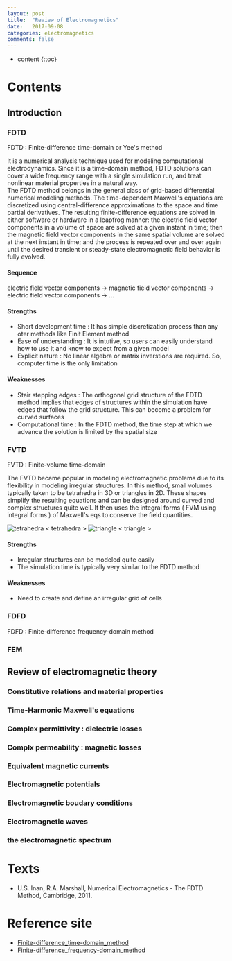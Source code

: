 ```yaml
---
layout: post
title:  "Review of Electromagnetics"
date:   2017-09-08
categories: electromagnetics
comments: false
---
```


* content
{:toc}

# Contents

## Introduction

### FDTD
  FDTD : Finite-difference time-domain or Yee's method   

  It is a numerical analysis technique used for modeling computational electrodynamics. Since it is a time-domain method, FDTD solutions can cover a wide frequency range with a single simulation run, and treat nonlinear material properties in a natural way.   
  The FDTD method belongs in the general class of grid-based differential numerical modeling methods. The time-dependent Maxwell's equations are discretized using central-difference approximations to the space and time partial derivatives. The resulting finite-difference equations are solved in either software or hardware in a leapfrog manner: the electric field vector components in a volume of space are solved at a given instant in time; then the magnetic field vector components in the same spatial volume are solved at the next instant in time; and the process is repeated over and over again until the desired transient or steady-state electromagnetic field behavior is fully evolved.   

#### Sequence
electric field vector components ->  magnetic field vector components -> electric field vector components -> ...   

#### Strengths
- Short development time : It has simple discretization process than any oter methods like Finit Element method
- Ease of understanding : It is intutive, so users can easily understand how to use it and know to expect from a given model
- Explicit nature : No linear algebra or matrix inverstions are required. So, computer time is the only limitation

#### Weaknesses
- Stair stepping edges : The orthogonal grid structure of the FDTD method implies that edges of structures within the simulation have edges that follow the grid structure. This can become a problem for curved surfaces
- Computational time : In the FDTD method, the time step at which we advance the solution is limited by the spatial size


### FVTD
  FVTD : Finite-volume time-domain   

  The FVTD became popular in modeling electromagnetic problems due to its flexibility in modeling irregular structures. In this method, small volumes typically taken to be tetrahedra in 3D or triangles in 2D. These shapes simplify the resulting equations and can be designed around curved and complex structures quite well. It then uses the integral forms ( FVM using integral forms ) of Maxwell's eqs to conserve the field quantities.

  ![tetrahedra](https://encrypted-tbn0.gstatic.com/images?q=tbn:ANd9GcQ1BoN3sbU-B-6CC4CXpxDUnb8Gvy3un0eAfzte51_ghYTYny16)  < tetrahedra > 
  ![triangle](https://encrypted-tbn0.gstatic.com/images?q=tbn:ANd9GcSm0xbCqNq6qPoX4GtNwS8RaC0ZkMjyQRnIIFRG0D-maKVvuPC2)  < triangle >

#### Strengths
  - Irregular structures can be modeled quite easily
  - The simulation time is typically very similar to the FDTD method

#### Weaknesses
  - Need to create and define an irregular grid of cells

### FDFD
  FDFD : Finite-difference frequency-domain method

### FEM



## Review of electromagnetic theory
### Constitutive relations and material properties

### Time-Harmonic Maxwell's equations

### Complex permittivity : dielectric losses

### Complx permeability : magnetic losses

### Equivalent magnetic currents

### Electromagnetic potentials

### Electromagnetic boudary conditions

### Electromagnetic waves

### the electromagnetic spectrum


# Texts
* U.S. Inan, R.A. Marshall, Numerical Electromagnetics - The FDTD Method, Cambridge, 2011.

# Reference site
* [Finite-difference_time-domain_method](https://en.wikipedia.org/wiki/Finite-difference_time-domain_method)
* [Finite-difference_frequency-domain_method](https://en.wikipedia.org/wiki/Finite-difference_frequency-domain_method)
